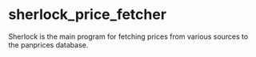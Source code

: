 # sherlock_price_fetcher
Sherlock is the main program for fetching prices from various sources to the panprices database.
